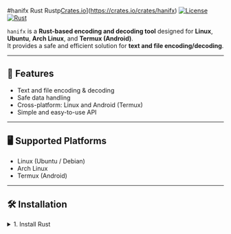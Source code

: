 #hanifx Rust Rustp[Crates.io](https://img.shields.io/crates/v/hanifx)](https://crates.io/crates/hanifx)
[![License](https://img.shields.io/badge/license-MIT-green)](LICENSE)
[![Rust](https://img.shields.io/badge/rust-1.80+-orange)](https://www.rust-lang.org/)

`hanifx` is a **Rust-based encoding and decoding tool** designed for **Linux**, **Ubuntu**, **Arch Linux**, and **Termux (Android)**.  
It provides a safe and efficient solution for **text and file encoding/decoding**.

---

## 🔧 Features

- Text and file encoding & decoding
- Safe data handling
- Cross-platform: Linux and Android (Termux)
- Simple and easy-to-use API

---

## 🖥 Supported Platforms

- Linux (Ubuntu / Debian)
- Arch Linux
- Termux (Android)

---

## 🛠 Installation

<details>
<summary>1. Install Rust</summary>

To use `hanifx`, you first need **Rust** and **Cargo** installed.


### Ubuntu / Debian:

```bash
sudo apt update
sudo apt install rust ('error problem try this⬇️')
apt install rust

### Arch linux sudoudo pacman -Syu
sudo pacman -S rust
rustc --versicargorgo --version

### Termux (Android):

pkg update && pkg upgrade
pkg install rust
rustc --version
cargo --version

> ⚠️ If rustup is not available in Termux, installing via pkg install rust works fine.



</details><details>
<summary>2. Install Hanifx Crate</summary>Once Rust and Cargo are installed, you can install hanifx:

cargo install hanifx

> ⚠️ To use hanifx in your own project, add it to your Cargo.toml:



[dependencies]
hanifx = "0.1.0"
